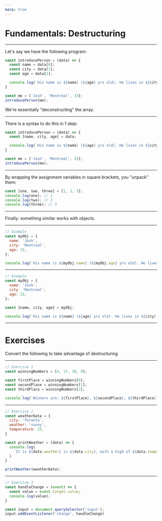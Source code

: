 ```yaml
---
marp: true
---
```


# Fundamentals: Destructuring

---

Let's say we have the following program:

```js
const introducePerson = (data) => {
  const name = data[0];
  const city = data[1];
  const age = data[2];

  console.log(`His name is ${name} (${age} yrs old). He lives in ${city}.`);
}

const me = ['Josh', 'Montreal', 33];
introducePerson(me);
```

We're essentially "deconstructing" the array.

---

There is a syntax to do this in 1 step:

```js
const introducePerson = (data) => {
  const [name, city, age] = data;

  console.log(`His name is ${name} (${age} yrs old). He lives in ${city}.`);
}

const me = ['Josh', 'Montreal', 33];
introducePerson(me);
```

---

By wrapping the assignment variables in square brackets, you "unpack" them:

```js
const [one, two, three] = [1, 2, 3];
console.log(one); // 1
console.log(two); // 2
console.log(three); // 3
```

---

Finally: something similar works with objects.

---

```js
// Example
const myObj = {
  name: 'Josh',
  city: 'Montreal',
  age: 33,
};

console.log(`His name is ${myObj.name} (${myObj.age} yrs old). He lives in ${myObj.city}.`);
```

---

```js
// Example
const myObj = {
  name: 'Josh',
  city: 'Montreal',
  age: 33,
};

const {name, city, age} = myObj;

console.log(`His name is ${name} (${age} yrs old). He lives in ${city}.`);
```

---

# Exercises

Convert the following to take advantage of destructuring

---


```js
// Exercise 1
const winningNumbers = [4, 17, 38, 9];

const firstPlace = winningNumbers[0];
const secondPlace = winningNumbers[1];
const thirdPlace = winningNumbers[2];

console.log(`Winners are: ${firstPlace}, ${secondPlace}, ${thirdPlace}.`);
```

---

```js
// Exercise 2
const weatherData = {
  city: 'Toronto',
  weather: 'sunny',
  temperature: 23,
}

const printWeather = (data) => {
  console.log(
    `It is ${data.weather} in ${data.city}, with a high of ${data.temperature}.`
  )
}

printWeather(weatherData);
```

---

```js
// Exercise 3
const handleChange = (event) => {
  const value = event.target.value;
  console.log(value);
}

const input = document.querySelector('input');
input.addEventListener('change', handleChange)
```